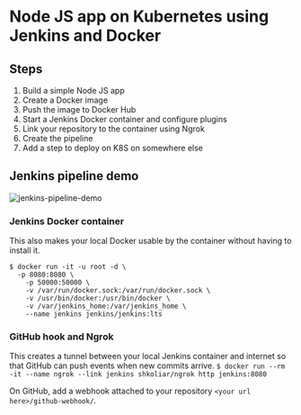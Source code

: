 # Node JS app on Kubernetes using Jenkins and Docker
## Steps
1. Build a simple Node JS app
2. Create a Docker image
3. Push the image to Docker Hub
4. Start a Jenkins Docker container and configure plugins
5. Link your repository to the container using Ngrok
6. Create the pipeline
7. Add a step to deploy on K8S on somewhere else

## Jenkins pipeline demo
![jenkins-pipeline-demo](https://user-images.githubusercontent.com/21682157/213929633-7b3d48ee-7885-4afa-86a9-ee0bb662d9b7.gif)

### Jenkins Docker container
This also makes your local Docker usable by the container without having to install it.
```
$ docker run -it -u root -d \
  -p 8080:8080 \
	-p 50000:50000 \
	-v /var/run/docker.sock:/var/run/docker.sock \
	-v /usr/bin/docker:/usr/bin/docker \
	-v /var/jenkins_home:/var/jenkins_home \
	--name jenkins jenkins/jenkins:lts
```

### GitHub hook and Ngrok
This creates a tunnel between your local Jenkins container and internet so that GitHub can push events when new commits arrive.
`$ docker run --rm -it --name ngrok --link jenkins shkoliar/ngrok http jenkins:8080`

On GitHub, add a webhook attached to your repository `<your url here>/github-webhook/`.
